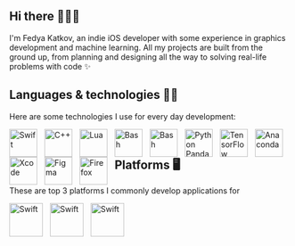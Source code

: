 ## Hi there 🏄🏻‍♂️

I'm Fedya Katkov, an indie iOS developer with some experience in graphics development and machine learning. All my projects are built from the ground up, from planning and designing all the way to solving real-life problems with code ✨

## Languages & technologies 🧑‍💻

Here are some technologies I use for every day development:

<img align="left" alt="Swift" width="50" height="50" style="padding-right: 10px;" src="https://cdn.simpleicons.org/swift/f05138" />
<img align="left" alt="C++" width="50" height="50" style="padding-right: 10px;" src="https://cdn.simpleicons.org/cplusplus/00599c" />
<img align="left" alt="Lua" width="50" height="50" style="padding-right: 10px;" src="https://cdn.simpleicons.org/lua/2c2d72" />
<img align="left" alt="Bash" width="50" height="50" style="padding-right: 10px;" src="https://cdn.simpleicons.org/gnubash/4eaa25" />
<img align="left" alt="Bash" width="50" height="50" style="padding-right: 10px;" src="https://cdn.simpleicons.org/codewars/b1361e" />
<img align="left" alt="Python Pandas" style="padding-right: 10px;" width="50" height="50" src="https://cdn.simpleicons.org/pandas/150458" />
<img align="left" alt="TensorFlow" style="padding-right: 10px;" width="50" height="50" src="https://cdn.simpleicons.org/tensorflow/ff6f00" />
<img align="left" alt="Anaconda" style="padding-right: 10px;" width="50" height="50" src="https://cdn.simpleicons.org/anaconda/44a833" />
<img align="left" alt="Xcode" style="padding-right: 10px;" width="50" height="50" src="https://cdn.simpleicons.org/xcode/147efb" />
<img align="left" alt="Figma" style="padding-right: 10px;" width="50" height="50" src="https://cdn.simpleicons.org/figma/7952b3" />
<img align="left" alt="Firefox" style="padding-right: 10px;" width="50" height="50" src="https://cdn.simpleicons.org/firefoxbrowser/ff7139" />

## Platforms 🖥️

These are top 3 platforms I commonly develop applications for

<img align="left" alt="Swift" width="60" height="60" style="padding-right: 10px;" src="https://cdn.simpleicons.org/ios/fff" />
<img align="left" alt="Swift" width="60" height="60" style="padding-right: 10px;" src="https://cdn.simpleicons.org/macos/fff" />
<img align="left" alt="Swift" width="60" height="60" style="padding-right: 10px;" src="https://cdn.simpleicons.org/appletv/fff" />
